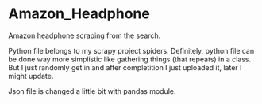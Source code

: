 # Amazon_Headphone
Amazon headphone scraping from the search.

Python file belongs to my scrapy project spiders.
Definitely, python file can be done way more simplistic like gathering things (that repeats) in a class. But I just randomly get in and after completition I just uploaded it, later I might update.

Json file is changed a little bit with pandas module.
